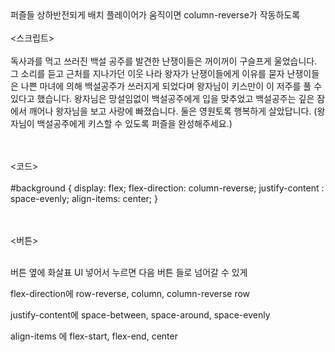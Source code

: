<br><br>
퍼즐들 상하반전되게 배치
플레이어가 움직이면 column-reverse가 작동하도록
<br><br>
<스크립트>
<br><br>
독사과를 먹고 쓰러진 백설 공주를 발견한 난쟁이들은 꺼이꺼이 구슬프게 울었습니다. 그 소리를 듣고 근처를 지나가던 이웃 나라 왕자가 난쟁이들에게 이유를 묻자 난쟁이들은 나쁜 마녀에 의해 백설공주가 쓰러지게 되었다며 왕자님이 키스만이 이 저주를 풀 수 있다고 했습니다. 왕자님은 망설임없이 백설공주에게 입을 맞추었고 백설공주는 깊은 잠에서 깨어나 왕자님을 보고 사랑에 빠졌습니다. 둘은 영원토록 행복하게 살았답니다.
(왕자님이 백설공주에게 키스할 수 있도록 퍼즐을 완성해주세요.)

<br><br>
<코드>
<br><br>
#background {
  display: flex;
  flex-direction: column-reverse;
  justify-content : space-evenly;
  align-items: center;
}

<br><br>
<버튼>
<br><br>

버튼 옆에 화살표 UI  넣어서 누르면  다음 버튼 들로 넘어갈 수 있게

flex-direction에
row-reverse, column, column-reverse
row

justify-content에
space-between, space-around, space-evenly

align-items 에
flex-start, flex-end, center